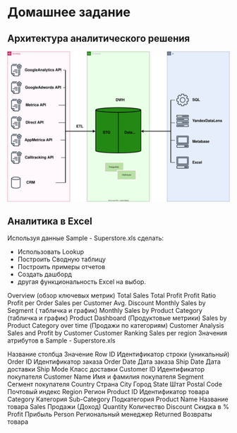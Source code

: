 # Домашнее задание

## Архитектура аналитического решения
![This is an image](https://github.com/ruslangtn/DataLearn/blob/f59f27ef70e8e32625ea97597ef2faaaedcba384/module-01/architecture.drawio.svg)
## Аналитика в Excel

Используя данные Sample - Superstore.xls сделать:

- Использовать Lookup
- Построить Сводную таблицу
- Построить примеры отчетов
- Создать дашборд
- другая функциональность Excel на выбор.

Overview (обзор ключевых метрик)
Total Sales
Total Profit
Profit Ratio
Profit per Order
Sales per Customer
Avg. Discount
Monthly Sales by Segment ( табличка и график)
Monthly Sales by Product Category (табличка и график)
Product Dashboard (Продуктовые метрики)
Sales by Product Category over time (Продажи по категориям)
Customer Analysis
Sales and Profit by Customer
Customer Ranking
Sales per region
Значения атрибутов в Sample - Superstore.xls

Название столбца Значение
Row ID Идентификатор строки (уникальный)
Order ID Идентификатор заказа
Order Date Дата заказа
Ship Date Дата доставки
Ship Mode Класс доставки
Customer ID Идентификатор покупателя
Customer Name Имя и фамилия покупателя
Segment Сегмент покупателя
Country Страна
City Город
State Штат
Postal Code Почтовый индекс
Region Регион
Product ID Идентификатор товара
Category Категория
Sub-Category Подкатегория
Product Name Название товара
Sales Продажи (Доход)
Quantity Количество
Discount Скидка в %
Profit Прибыль
Person Региональный менеджер
Returned Возвраты товара
